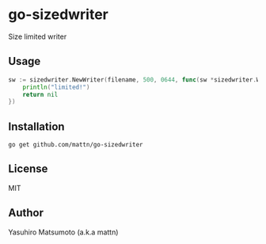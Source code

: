 # go-sizedwriter

Size limited writer

## Usage

```go
sw := sizedwriter.NewWriter(filename, 500, 0644, func(sw *sizedwriter.Writer) error {
	println("limited!")
	return nil
})
```

## Installation

```
go get github.com/mattn/go-sizedwriter
```

## License

MIT

## Author

Yasuhiro Matsumoto (a.k.a mattn)
